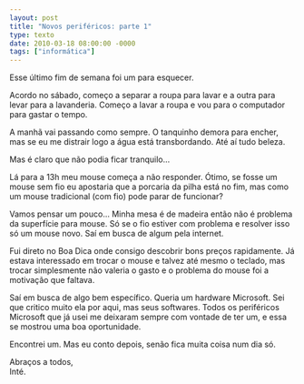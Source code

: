 ```yaml
---
layout: post
title: "Novos periféricos: parte 1"
type: texto
date: 2010-03-18 08:00:00 -0000
tags: ["informática"]
---
```

Esse último fim de semana foi um para esquecer.

Acordo no sábado, começo a separar a roupa para lavar e a outra para levar para a lavanderia. Começo a lavar a roupa e vou para o computador para gastar o tempo.

A manhã vai passando como sempre. O tanquinho demora para encher, mas se eu me distrair logo a água está transbordando. Até aí tudo beleza.

Mas é claro que não podia ficar tranquilo…

Lá para a 13h meu mouse começa a não responder. Ótimo, se fosse um mouse sem fio eu apostaria que a porcaria da pilha está no fim, mas como um mouse tradicional (com fio) pode parar de funcionar?

Vamos pensar um pouco… Minha mesa é de madeira então não é problema da superfície para mouse. Só se  o fio estiver com problema e resolver isso só um mouse novo. Saí em busca de algum pela internet.

Fui direto no Boa Dica onde consigo descobrir bons preços rapidamente. Já estava interessado em trocar o mouse e talvez até mesmo o teclado, mas trocar simplesmente não valeria o gasto e o problema do mouse foi a motivação que faltava.

Saí em busca de algo bem específico. Queria um hardware Microsoft. Sei que critico muito ela por aqui, mas seus softwares. Todos os periféricos Microsoft que já usei me deixaram sempre com vontade de ter um, e essa se mostrou uma boa oportunidade.

Encontrei um.  Mas eu conto depois, senão fica muita coisa num dia só.

Abraços a todos,  
Inté.